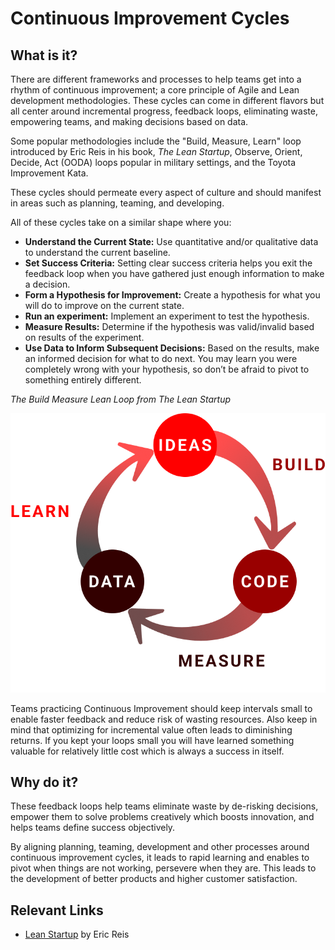# Continuous Improvement Cycles

## What is it?

There are different frameworks and processes to help teams get into a rhythm of continuous improvement; a core principle of Agile and Lean development methodologies. These cycles can come in different flavors but all center around incremental progress, feedback loops, eliminating waste, empowering teams, and making decisions based on data.

Some popular methodologies include the "Build, Measure, Learn" loop introduced by Eric Reis in his book, *The Lean Startup*, Observe, Orient, Decide, Act (OODA) loops popular in military settings, and the Toyota Improvement Kata.

These cycles should permeate every aspect of culture and should manifest in areas such as planning, teaming, and developing.

All of these cycles take on a similar shape where you:

* **Understand the Current State:** Use quantitative and/or qualitative data to understand the current baseline.
* **Set Success Criteria:** Setting clear success criteria helps you exit the feedback loop when you have gathered just enough information to make a decision.
* **Form a Hypothesis for Improvement:** Create a hypothesis for what you will do to improve on the current state.
* **Run an experiment:** Implement an experiment to test the hypothesis.
* **Measure Results:** Determine if the hypothesis was valid/invalid based on results of the experiment.
* **Use Data to Inform Subsequent Decisions:** Based on the results, make an informed decision for what to do next. You may learn you were completely wrong with your hypothesis, so don’t be afraid to pivot to something entirely different.

*The Build Measure Lean Loop from The Lean Startup*

![build , measure learn loop](../../assets/buildmeasurelearn.png)

Teams practicing Continuous Improvement should keep intervals small to enable faster feedback and reduce risk of wasting resources. Also keep in mind that optimizing for incremental value often leads to diminishing returns. If you kept your loops small you will have learned something valuable for relatively little cost which is always a success in itself.

## Why do it?

These feedback loops help teams eliminate waste by de-risking decisions, empower them to solve problems creatively which boosts innovation, and helps teams define success objectively.

By aligning planning, teaming, development and other processes around continuous improvement cycles, it leads to rapid learning and enables to pivot when things are not working, persevere when they are. This leads to the development of better products and higher customer satisfaction.

## Relevant Links

* [Lean Startup](https://theleanstartup.com/) by Eric Reis
